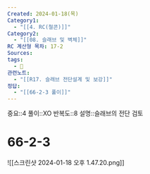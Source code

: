 ```yaml
---
Created: 2024-01-18(목)
Category1:
  - "[[4. RC(철콘)]]"
Category2:
  - "[[08. 슬래브 및 벽체]]"
RC 계산형 목차: 17-2
Sources: 
tags:
  - 🧮
관련노트:
  - "[[R17. 슬래브 전단설계 및 보강]]"
정답:
  - "[[66-2-3 풀이]]"
---
```

중요::4
풀이::XO
반복도::8
설명::슬래브의 전단 검토


#  66-2-3

![[스크린샷 2024-01-18 오후 1.47.20.png]]